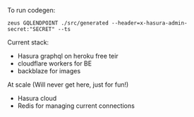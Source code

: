 To run codegen:

```
zeus GQLENDPOINT ./src/generated --header=x-hasura-admin-secret:"SECRET" --ts
```


Current stack:
- Hasura graphql on heroku free teir 
- cloudflare workers for BE
- backblaze for images


At scale (Will never get here, just for fun!) 
- Hasura cloud
- Redis for managing current connections